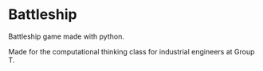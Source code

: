 # Battleship
Battleship game made with python.

Made for the computational thinking class for industrial engineers at Group T.
